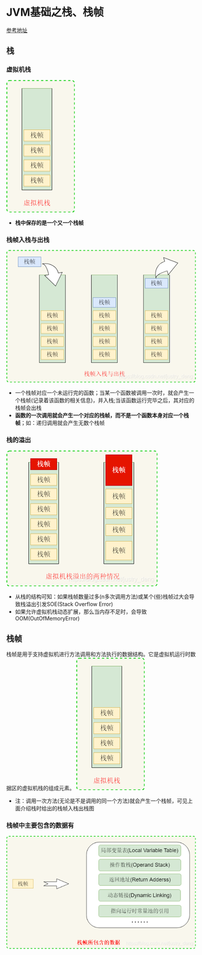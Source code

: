 # JVM基础之栈、栈帧
[参考地址](https://blog.csdn.net/justry_deng/article/details/86761833)
## 栈

### 虚拟机栈

![](img/stackframe/虚拟机栈.png)

- **栈中保存的是一个又一个栈帧**

### 栈帧入栈与出栈
![](img/stackframe/栈的入栈与出站.png)
- 一个栈帧对应一个未运行完的函数；当某一个函数被调用一次时，就会产生一个栈帧(记录着该函数的相关信息)，并入栈;当该函数运行完毕之后，其对应的栈帧会出栈
- **函数的一次调用就会产生一个对应的栈帧，而不是一个函数本身对应一个栈帧**；如：递归调用就会产生无数个栈帧

### 栈的溢出
![](img/stackframe/栈的溢出.png)
- 从栈的结构可知：如果栈帧数量过多(n多次调用方法)或某个(些)栈帧过大会导致栈溢出引发SOE(Stack Overflow Error)
- 如果允许虚拟机栈动态扩展，那么当内存不足时，会导致OOM(OutOfMemoryError)

## 栈帧

栈帧是用于支持虚拟机进行方法调用和方法执行的数据结构。它是虚拟机运行时数据区的虚拟机栈的组成元素。
![](img/stackframe/虚拟机栈.png)
- 注：调用一次方法(无论是不是调用的同一个方法)就会产生一个栈帧，可见上面介绍栈时给出的栈帧入栈出栈图

### 栈帧中主要包含的数据有
![](img/stackframe/栈帧包含的数据.png)